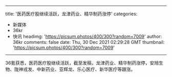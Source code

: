 
---
title: '医药医疗股继续活跃，龙津药业、精华制药涨停'
categories: 
 - 新媒体
 - 36kr
 - 快讯
headimg: 'https://picsum.photos/400/300?random=7009'
author: 36kr
comments: false
date: Thu, 30 Dec 2021 02:29:28 GMT
thumbnail: 'https://picsum.photos/400/300?random=7009'
---

<div>   
36氪获悉，医药医疗股继续活跃，截至发稿，龙津药业、精华制药涨停，安旭生物、陇神戎发、中新药业、亚辉龙、乐心医疗、新华医疗等跟涨。  
</div>
            